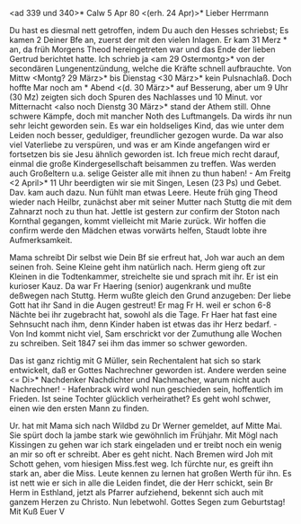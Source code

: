 <ad 339 und 340>* Calw 5 Apr 80
 <(erh. 24 Apr)>*
Lieber Herrmann

Du hast es diesmal nett getroffen, indem Du auch den Hesses schriebst; Es kamen 2 Deiner Bfe an, zuerst der mit den vielen Inlagen. Er kam 31 Merz <Mittw>* an, da früh Morgens Theod hereingetreten war und das Ende der lieben Gertrud berichtet hatte. Ich schrieb ja <am 29 Ostermontg>* von der secondären Lungenentzündung, welche die Kräfte schnell aufbrauchte. Von Mittw <Montg? 29 März>* bis Dienstag <30 März>* kein Pulsnachlaß. Doch hoffte Mar noch am <Dienstag>* Abend <(d. 30 März>* auf Besserung, aber um 9 Uhr (30 Mz) zeigten sich doch Spuren des Nachlasses und 10 Minut. vor Mitternacht <also noch Dienstg 30 März>* stand der Athem still. Ohne schwere Kämpfe, doch mit mancher Noth des Luftmangels. Da wirds ihr nun sehr leicht geworden sein. Es war ein holdseliges Kind, das wie unter dem Leiden noch besser, geduldiger, freundlicher gezogen wurde. Da war also viel Vaterliebe zu verspüren, und was er am Kinde angefangen wird er fortsetzen bis sie Jesu ähnlich geworden ist. Ich freue mich recht darauf, einmal die große Kindergesellschaft beisammen zu treffen. Was werden auch Großeltern u.a. selige Geister alle mit ihnen zu thun haben! - Am Freitg <2 April>* 11 Uhr beerdigten wir sie mit Singen, Lesen (23 Ps) und Gebet. Dav. kam auch dazu. Nun fühlt man etwas Leere. Heute früh ging Theod wieder nach Heilbr, zunächst aber mit seiner Mutter nach Stuttg die mit dem Zahnarzt noch zu thun hat. Jettle ist gestern zur confirm der Stoton nach Kornthal gegangen, kommt vielleicht mit Marie zurück. Wir hoffen die confirm werde den Mädchen etwas vorwärts helfen, Staudt lobte ihre Aufmerksamkeit.

Mama schreibt Dir selbst wie Dein Bf sie erfreut hat, Joh war auch an dem seinen froh. Seine Kleine geht ihm natürlich nach. Herm gieng oft zur Kleinen in die Todtenkammer, streichelte sie und sprach mit ihr. Er ist ein kurioser Kauz. Da war Fr Haering (senior) augenkrank und mußte deßwegen nach Stuttg. Herm wußte gleich den Grund anzugeben: Der liebe Gott hat ihr Sand in die Augen gestreut! Er mag Fr H. weil er schon 6-8 Nächte bei ihr zugebracht hat, sowohl als die Tage. Fr Haer hat fast eine Sehnsucht nach ihm, denn Kinder haben ist etwas das ihr Herz bedarf. - Von Ind kommt nicht viel, Sam erschrickt vor der Zumuthung alle Wochen zu schreiben. Seit 1847 sei ihm das immer so schwer geworden.

Das ist ganz richtig mit G Müller, sein Rechentalent hat sich so stark entwickelt, daß er Gottes Nachrechner geworden ist. Andere werden seine <= Di>* Nachdenker Nachdichter und Nachmacher, warum nicht auch Nachrechner! - Hafenbrack wird wohl nun geschieden sein, hoffentlich im Frieden. Ist seine Tochter glücklich verheirathet? Es geht wohl schwer, einen wie den ersten Mann zu finden.

Ur. hat mit Mama sich nach Wildbd zu Dr Werner gemeldet, auf Mitte Mai. Sie spürt doch la jambe stark wie gewöhnlich im Frühjahr. Mit Mögl nach Kissingen zu gehen war ich stark eingeladen und er treibt noch ein wenig an mir so oft er schreibt. Aber es geht nicht. Nach Bremen wird Joh mit Schott gehen, vom hiesigen Miss.fest weg. Ich fürchte nur, es greift ihn stark an, aber die Miss. Leute kennen zu lernen hat großen Werth für ihn. Es ist nett wie er sich in alle die Leiden findet, die der Herr schickt, sein Br Herm in Esthland, jetzt als Pfarrer aufziehend, bekennt sich auch mit ganzem Herzen zu Christo. Nun lebetwohl. Gottes Segen zum Geburtstag! Mit Kuß  Euer V
